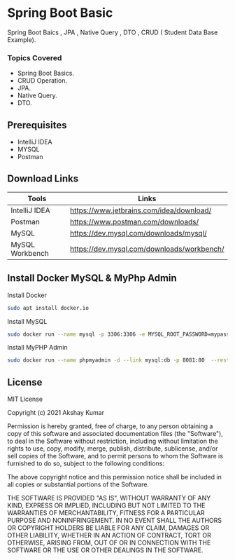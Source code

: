 # Spring Boot Basic
 Spring Boot Baics , JPA , Native Query , DTO , CRUD ( Student Data Base Example).

### Topics Covered
- Spring Boot Basics.
- CRUD Operation.
- JPA.
- Native Query.
- DTO.

## Prerequisites
- IntelliJ IDEA
- MYSQL
- Postman

## Download Links

| Tools | Links |
| ------ | ------ |
| IntelliJ IDEA | https://www.jetbrains.com/idea/download/ |
| Postman | https://www.postman.com/downloads/ |
| MySQL | https://dev.mysql.com/downloads/mysql/ |
| MySQL Workbench | https://dev.mysql.com/downloads/workbench/ |

## Install Docker MySQL & MyPhp Admin

Install Docker
```sh
sudo apt install docker.io
```
Install MySQL
```sh
sudo docker run --name mysql -p 3306:3306 -e MYSQL_ROOT_PASSWORD=mypass123 -d --restart always mysql
```
Install MyPHP Admin
```sh
sudo docker run --name phpmyadmin -d --link mysql:db -p 8081:80  --restart always phpmyadmin/phpmyadmin
```

## License
MIT License

Copyright (c) 2021 Akshay Kumar

Permission is hereby granted, free of charge, to any person obtaining a copy
of this software and associated documentation files (the "Software"), to deal
in the Software without restriction, including without limitation the rights
to use, copy, modify, merge, publish, distribute, sublicense, and/or sell
copies of the Software, and to permit persons to whom the Software is
furnished to do so, subject to the following conditions:

The above copyright notice and this permission notice shall be included in all
copies or substantial portions of the Software.

THE SOFTWARE IS PROVIDED "AS IS", WITHOUT WARRANTY OF ANY KIND, EXPRESS OR
IMPLIED, INCLUDING BUT NOT LIMITED TO THE WARRANTIES OF MERCHANTABILITY,
FITNESS FOR A PARTICULAR PURPOSE AND NONINFRINGEMENT. IN NO EVENT SHALL THE
AUTHORS OR COPYRIGHT HOLDERS BE LIABLE FOR ANY CLAIM, DAMAGES OR OTHER
LIABILITY, WHETHER IN AN ACTION OF CONTRACT, TORT OR OTHERWISE, ARISING FROM,
OUT OF OR IN CONNECTION WITH THE SOFTWARE OR THE USE OR OTHER DEALINGS IN THE
SOFTWARE.
